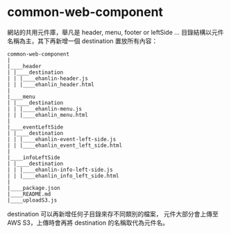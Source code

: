 # common-web-component

網站的共用元件庫，舉凡是 header, menu, footer or leftSide ...
目錄結構以元件名稱為主，其下再新增一個 destination 置放所有內容：

```
common-web-component
|
|____header
| |____destination
| | |____ehanlin-header.js
| | |____ehanlin_header.html
|
|____menu
| |____destination
| | |____ehanlin-menu.js
| | |____ehanlin_menu.html
|
|____eventLeftSide
| |____destination
| | |____ehanlin-event-left-side.js
| | |____ehanlin_event_left_side.html
|
|____infoLeftSide
| |____destination
| | |____ehanlin-info-left-side.js
| | |____ehanlin_info_left_side.html
|
|____package.json
|____README.md
|____uploadS3.js
```

destination 可以再新增任何子目錄來存不同類別的檔案，
元件大部分會上傳至 AWS S3，上傳時會再將 destination 的名稱取代為元件名。
